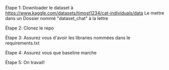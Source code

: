 Étape 1: Downloader le dataset à https://www.kaggle.com/datasets/timost1234/cat-individuals/data
Le mettre dans un Dossier nommé "dataset_chat" à la lettre

Étape 2: Clonez le repo

Étape 3: Assurez vous d'avoir les libraries nommées dans le requirements.txt

Étape 4: Assurez vous que baseline marche

Étape 5: On travail!


